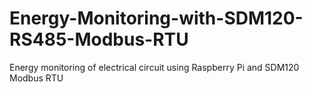 # Energy-Monitoring-with-SDM120-RS485-Modbus-RTU
Energy monitoring of electrical circuit using Raspberry Pi and SDM120 Modbus RTU
